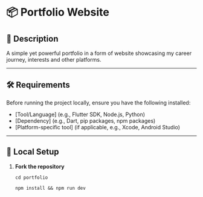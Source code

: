 # 📦 Portfolio Website

## 📝 Description

A simple yet powerful portfolio in a form of website showcasing my career journey, interests and other platforms.

---

## 🛠️ Requirements

Before running the project locally, ensure you have the following installed:

- [Tool/Language] (e.g., Flutter SDK, Node.js, Python)
- [Dependency] (e.g., Dart, pip packages, npm packages)
- [Platform-specific tool] (if applicable, e.g., Xcode, Android Studio)

---

## 🚀 Local Setup

1. **Fork the repository**
   ```
   cd portfolio

   npm install && npm run dev
   ```

